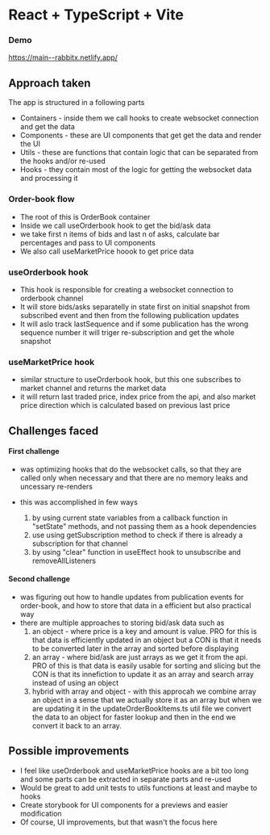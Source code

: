 # React + TypeScript + Vite

### Demo

https://main--rabbitx.netlify.app/

## Approach taken

The app is structured in a following parts

- Containers - inside them we call hooks to create websocket connection and get the data
- Components - these are UI components that get get the data and render the UI
- Utils - these are functions that contain logic that can be separated from the hooks and/or re-used
- Hooks - they contain most of the logic for getting the websocket data and processing it

### Order-book flow

- The root of this is OrderBook container
- Inside we call useOrderbook hook to get the bid/ask data
- we take first n items of bids and last n of asks, calculate bar percentages and pass to UI components
- We also call useMarketPrice hoook to get price data

### useOrderbook hook

- This hook is responsible for creating a websocket connection to orderbook channel
- It will store bids/asks separatelly in state first on initial snapshot from subscribed event and then from the following publication updates
- It will aslo track lastSequence and if some publication has the wrong sequence number it will triger re-subscription and get the whole snapshot

### useMarketPrice hook

- similar structure to useOrderbook hook, but this one subscribes to market channel and returns the market data
- it will return last traded price, index price from the api, and also market price direction which is calculated based on previous last price

## Challenges faced

#### First challenge

- was optimizing hooks that do the websocket calls, so that they are called only when necessary and that there are no memory leaks and uncessary re-renders
- this was accomplished in few ways

  1.  by using current state variables from a callback function in "setState" methods, and not passing them as a hook dependencies
  2.  use using getSubscription method to check if there is already a subscription for that channel
  3.  by using "clear" function in useEffect hook to unsubscribe and removeAllListeners

#### Second challenge

- was figuring out how to handle updates from publication events for order-book, and how to store that data in a efficient but also practical way
- there are multiple approaches to storing bid/ask data such as
  1.  an object - where price is a key and amount is value. PRO for this is that data is efficiently updated in an object but a CON is that it needs to be converted later in the array and sorted before displaying
  2.  an array - where bid/ask are just arrays as we get it from the api. PRO of this is that data is easily usable for sorting and slicing but the CON is that its innefiction to update it as an array and search array instead of using an object
  3.  hybrid with array and object - with this approcah we combine array an object in a sense that we actually store it as an array but when we are updating it in the updateOrderBookItems.ts util file we convert the data to an object for faster lookup and then in the end we convert it back to an array.

## Possible improvements

- I feel like useOrderbook and useMarketPrice hooks are a bit too long and some parts can be extracted in separate parts and re-used
- Would be great to add unit tests to utils functions at least and maybe to hooks
- Create storybook for UI components for a previews and easier modification
- Of course, UI improvements, but that wasn't the focus here
